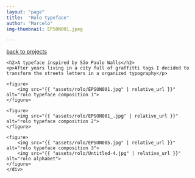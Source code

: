 ```yaml
---
layout: "page"
title:  "Rolo typeface"
author: "Marcelo"
img-thumbnail: EPSON001.jpeg

---
```

<p><a class="btn-back" href="{{ site.baseurl }}/my_projects" title="Go back to project's page">back to projects</a></p>

<article>
    <div class="container-project">

    <h2>A typeface inspired by São Paulo Walls</h2>
    <p>After years living in a city full of graffitti tags I decided to transform the streets letters in a organized typography</p>

    <figure>
        <img src="{{ "assets/rolo/EPSON001.jpg" | relative_url }}" alt="rolo typeface composition 1">
    </figure>
    
    <figure>
        <img src="{{ "assets/rolo/EPSON001_.jpg" | relative_url }}" alt="rolo typeface composition 2">
    </figure>
        
    <figure>
        <img src="{{ "assets/rolo/EPSON005.jpg" | relative_url }}" alt="rolo typeface composition 3">
        <img src="{{ "assets/rolo/Untitled-4.jpg" | relative_url }}" alt="rolo alphabet">
    </figure>
    </div>

</article>